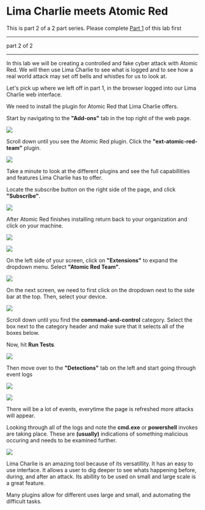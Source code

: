# Lima Charlie meets Atomic Red

This is part 2 of a 2 part series. Please complete <a href="https://github.com/strandjs/IntroLabs/blob/master/IntroClassFiles/Tools/IntroClass/limacharlie/limacharlie.md">Part 1</a> of this lab first

---

part 2 of 2

---

In this lab we will be creating a controlled and fake cyber attack with Atomic Red.  We will then use Lima Charlie to see what is logged and to see how a real world attack may set off bells and whistles for us to look at.

Let's pick up where we left off in part 1, in the browser logged into our Lima Charlie web interface.

We need to install the plugin for Atomic Red that Lima Charlie offers.

Start by navigating to the **"Add-ons"** tab in the top right of the web page.

![](attachments/ADDONS.PNG)

Scroll down until you see the Atomic Red plugin. Click the **"ext-atomic-red-team"** plugin.

![](attachments/AR.PNG)

Take a minute to look at the different plugins and see the full capabillities and features Lima Charlie has to offer.

Locate the subscribe button on the right side of the page, and click **"Subscribe"**.

![](attachments/SUBSCRIBE.PNG)

After Atomic Red finishes installing return back to your organization and click on your machine.

![](attachments/navtoorganizations.png)

![](attachments/selectorganization.png)

On the left side of your screen, click on **"Extensions"** to expand the dropdown menu. Select **"Atomic Red Team"**.

![](attachments/extensions.png)

On the next screen, we need to first click on the dropdown next to the side bar at the top. Then, select your device.

![](attachments/selectdevice.png)

Scroll down until you find the **command-and-control** category. Select the box next to the category header and make sure that it selects all of the boxes below.

Now, hit **Run Tests**.

![](attachments/C2ALL.PNG)

Then move over to the **"Detections"** tab on the left and start going through event logs

![](attachments/detections.png)

![](attachments/logsscreen.png)

There will be a lot of events, everytime the page is refreshed more attacks will appear.

Looking through all of the logs and note the **cmd.exe** or **powershell** invokes are taking place. These are **(usually)** indications of something malicious occuring and needs to be examined further.

![](attachments/DETECTED.PNG)

Lima Charlie is an amazing tool because of its versatillity. It has an easy to use interface. It allows a user to dig deeper to see whats happening before, during, and after an attack. Its abillity to be used on small and large scale is a great feature. 

Many plugins allow for different uses large and small, and automating the difficult tasks.